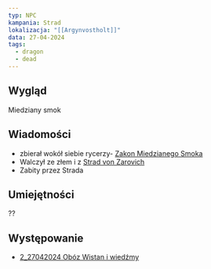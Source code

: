```yaml
---
typ: NPC
kampania: Strad
lokalizacja: "[[Argynvostholt]]"
data: 27-04-2024
tags:
  - dragon
  - dead
---
```


## Wygląd
Miedziany smok

## Wiadomości
- zbierał wokół siebie rycerzy- [Zakon Miedzianego Smoka](../organizacje/Zakon%20Miedzianego%20Smoka.md)
- Walczył ze złem i z [Strad von Zarovich](./Strad%20von%20Zarovich.md)
- Zabity przez Strada

## Umiejętności
??

## Występowanie
- [2_27042024 Obóz Wistan i wiedźmy](../sesje/2_27042024%20Ob%C3%B3z%20Wistan%20i%20wied%C5%BAmy.md)





